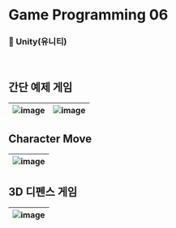 # Game Programming 06
### 🔧 Unity(유니티)

</br>

## 간단 예제 게임 

![image](https://github.com/user-attachments/assets/0399bbd7-3f1d-4908-85b9-6c8996275b37) | ![image](https://github.com/user-attachments/assets/2f041f83-7822-4fea-b4db-27089aee3ac8)
---|---


## Character Move

![image](https://github.com/user-attachments/assets/6214c889-9bd7-4509-9648-e4a35712a656) |
---|

## 3D 디펜스 게임

![image](https://github.com/user-attachments/assets/66c0d7ee-3333-420f-bf4f-54bbe71832d6) |
---|
